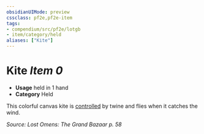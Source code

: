 ```yaml
---
obsidianUIMode: preview
cssclass: pf2e,pf2e-item
tags:
- compendium/src/pf2e/lotgb
- item/category/held
aliases: ["Kite"]
---
```

# Kite *Item 0*  

- **Usage** held in 1 hand
- **Category** Held

This colorful canvas kite is [controlled](../../../Rules/conditions.md#Controlled) by twine and flies when it catches the wind.

*Source: Lost Omens: The Grand Bazaar p. 58*